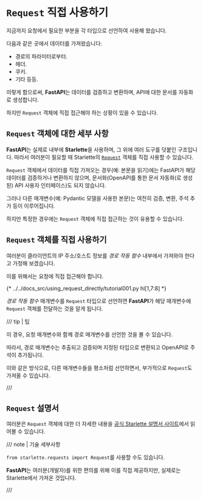 # `Request` 직접 사용하기

지금까지 요청에서 필요한 부분을 각 타입으로 선언하여 사용해 왔습니다.

다음과 같은 곳에서 데이터를 가져왔습니다:

* 경로의 파라미터로부터.
* 헤더.
* 쿠키.
* 기타 등등.

이렇게 함으로써, **FastAPI**는 데이터를 검증하고 변환하며, API에 대한 문서를 자동화로 생성합니다.

하지만 `Request` 객체에 직접 접근해야 하는 상황이 있을 수 있습니다.

## `Request` 객체에 대한 세부 사항

**FastAPI**는 실제로 내부에 **Starlette**을 사용하며, 그 위에 여러 도구를 덧붙인 구조입니다. 따라서 여러분이 필요할 때 Starlette의 <a href="https://www.starlette.dev/requests/" class="external-link" target="_blank">`Request`</a> 객체를 직접 사용할 수 있습니다.

`Request` 객체에서 데이터를 직접 가져오는 경우(예: 본문을 읽기)에는 FastAPI가 해당 데이터를 검증하거나 변환하지 않으며, 문서화(OpenAPI를 통한 문서 자동화(로 생성된) API 사용자 인터페이스)도 되지 않습니다.

그러나 다른 매개변수(예: Pydantic 모델을 사용한 본문)는 여전히 검증, 변환, 주석 추가 등이 이루어집니다.

하지만 특정한 경우에는 `Request` 객체에 직접 접근하는 것이 유용할 수 있습니다.

## `Request` 객체를 직접 사용하기

여러분이 클라이언트의 IP 주소/호스트 정보를 *경로 작동 함수* 내부에서 가져와야 한다고 가정해 보겠습니다.

이를 위해서는 요청에 직접 접근해야 합니다.

{* ../../docs_src/using_request_directly/tutorial001.py hl[1,7:8] *}

*경로 작동 함수* 매개변수를 `Request` 타입으로 선언하면 **FastAPI**가 해당 매개변수에 `Request` 객체를 전달하는 것을 알게 됩니다.

/// tip | 팁

이 경우, 요청 매개변수와 함께 경로 매개변수를 선언한 것을 볼 수 있습니다.

따라서, 경로 매개변수는 추출되고 검증되며 지정된 타입으로 변환되고 OpenAPI로 주석이 추가됩니다.

이와 같은 방식으로, 다른 매개변수들을 평소처럼 선언하면서, 부가적으로 `Request`도 가져올 수 있습니다.

///

## `Request` 설명서

여러분은 `Request` 객체에 대한 더 자세한 내용을 <a href="https://www.starlette.dev/requests/" class="external-link" target="_blank">공식 Starlette 설명서 사이트</a>에서 읽어볼 수 있습니다.

/// note | 기술 세부사항

`from starlette.requests import Request`를 사용할 수도 있습니다.

**FastAPI**는 여러분(개발자)를 위한 편의를 위해 이를 직접 제공하지만, 실제로는 Starlette에서 가져온 것입니다.

///
